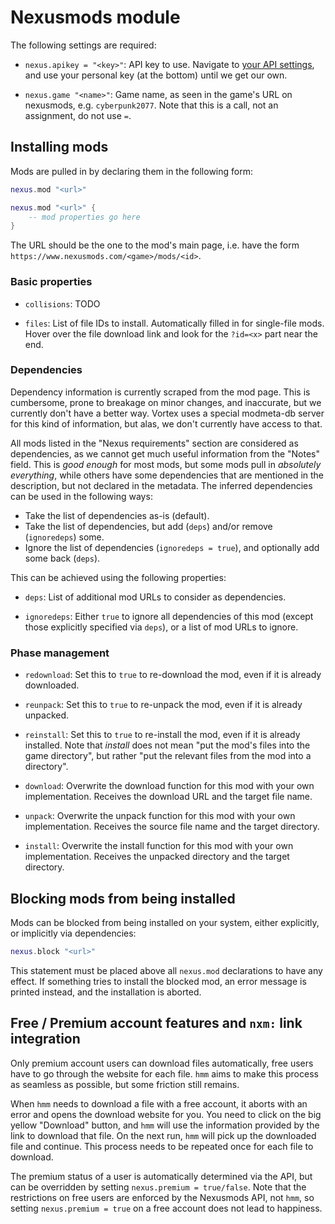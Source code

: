 # Nexusmods module

The following settings are required:

- `nexus.apikey = "<key>"`: API key to use.
  Navigate to [your API settings](https://www.nexusmods.com/users/myaccount?tab=api), and use your personal key (at the bottom) until we get our own.

- `nexus.game "<name>"`:
  Game name, as seen in the game's URL on nexusmods, e.g. `cyberpunk2077`.
  Note that this is a call, not an assignment, do not use `=`.

## Installing mods

Mods are pulled in by declaring them in the following form:

```lua
nexus.mod "<url>"

nexus.mod "<url>" {
    -- mod properties go here
}
```

The URL should be the one to the mod's main page, i.e. have the form `https://www.nexusmods.com/<game>/mods/<id>`.

### Basic properties

- `collisions`: TODO

- `files`: List of file IDs to install.
  Automatically filled in for single-file mods.
  Hover over the file download link and look for the `?id=<x>` part near the end.

### Dependencies

Dependency information is currently scraped from the mod page.
This is cumbersome, prone to breakage on minor changes, and inaccurate, but we currently don't have a better way.
Vortex uses a special modmeta-db server for this kind of information, but alas, we don't currently have access to that.

All mods listed in the "Nexus requirements" section are considered as dependencies, as we cannot get much useful information from the "Notes" field.
This is *good enough* for most mods, but some mods pull in *absolutely everything*, while others have some dependencies that are mentioned in the description, but not declared in the metadata.
The inferred dependencies can be used in the following ways:

- Take the list of dependencies as-is (default).
- Take the list of dependencies, but add (`deps`) and/or remove (`ignoredeps`) some.
- Ignore the list of dependencies (`ignoredeps = true`), and optionally add some back (`deps`).

This can be achieved using the following properties:

- `deps`: List of additional mod URLs to consider as dependencies.

- `ignoredeps`: Either `true` to ignore all dependencies of this mod (except those explicitly specified via `deps`), or a list of mod URLs to ignore.

### Phase management

- `redownload`: Set this to `true` to re-download the mod, even if it is already downloaded.

- `reunpack`: Set this to `true` to re-unpack the mod, even if it is already unpacked.

- `reinstall`: Set this to `true` to re-install the mod, even if it is already installed.
  Note that *install* does not mean "put the mod's files into the game directory", but rather "put the relevant files from the mod into a directory".

- `download`: Overwrite the download function for this mod with your own implementation.
  Receives the download URL and the target file name.

- `unpack`: Overwrite the unpack function for this mod with your own implementation.
  Receives the source file name and the target directory.

- `install`: Overwrite the install function for this mod with your own implementation.
  Receives the unpacked directory and the target directory.

## Blocking mods from being installed

Mods can be blocked from being installed on your system, either explicitly, or implicitly via dependencies:

```lua
nexus.block "<url>"
```

This statement must be placed above all `nexus.mod` declarations to have any effect.
If something tries to install the blocked mod, an error message is printed instead, and the installation is aborted.

## Free / Premium account features and `nxm:` link integration

Only premium account users can download files automatically, free users have to go through the website for each file.
`hmm` aims to make this process as seamless as possible, but some friction still remains.

When `hmm` needs to download a file with a free account, it aborts with an error and opens the download website for you.
You need to click on the big yellow "Download" button, and `hmm` will use the information provided by the link to download that file.
On the next run, `hmm` will pick up the downloaded file and continue.
This process needs to be repeated once for each file to download.

The premium status of a user is automatically determined via the API, but can be overridden by setting `nexus.premium = true/false`.
Note that the restrictions on free users are enforced by the Nexusmods API, not `hmm`, so setting `nexus.premium = true` on a free account does not lead to happiness.
